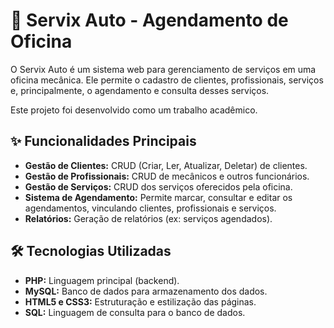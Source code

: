 # 🚗 Servix Auto - Agendamento de Oficina

O Servix Auto é um sistema web para gerenciamento de serviços em uma oficina mecânica. Ele permite o cadastro de clientes, profissionais, serviços e, principalmente, o agendamento e consulta desses serviços.

Este projeto foi desenvolvido como um trabalho acadêmico.

## ✨ Funcionalidades Principais

* **Gestão de Clientes:** CRUD (Criar, Ler, Atualizar, Deletar) de clientes.
* **Gestão de Profissionais:** CRUD de mecânicos e outros funcionários.
* **Gestão de Serviços:** CRUD dos serviços oferecidos pela oficina.
* **Sistema de Agendamento:** Permite marcar, consultar e editar os agendamentos, vinculando clientes, profissionais e serviços.
* **Relatórios:** Geração de relatórios (ex: serviços agendados).

## 🛠️ Tecnologias Utilizadas

* **PHP:** Linguagem principal (backend).
* **MySQL:** Banco de dados para armazenamento dos dados.
* **HTML5 e CSS3:** Estruturação e estilização das páginas.
* **SQL:** Linguagem de consulta para o banco de dados.
